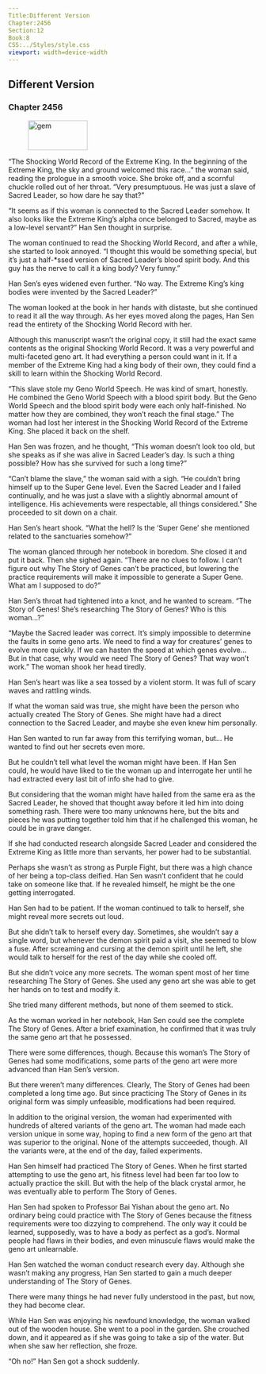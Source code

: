 ```yaml
---
Title:Different Version 
Chapter:2456 
Section:12 
Book:8 
CSS:../Styles/style.css 
viewport: width=device-width
---
```

  
## Different Version
### Chapter 2456
  
<figure>
	<img src="../Images/gem.gif" alt="gem" id="gem" width="120" height="60" />
</figure>
  

  
“The Shocking World Record of the Extreme King. In the beginning of the Extreme King, the sky and ground welcomed this race…” the woman said, reading the prologue in a smooth voice. She broke off, and a scornful chuckle rolled out of her throat. “Very presumptuous. He was just a slave of Sacred Leader, so how dare he say that?”

“It seems as if this woman is connected to the Sacred Leader somehow. It also looks like the Extreme King’s alpha once belonged to Sacred, maybe as a low-level servant?” Han Sen thought in surprise.

The woman continued to read the Shocking World Record, and after a while, she started to look annoyed. “I thought this would be something special, but it’s just a half-*ssed version of Sacred Leader’s blood spirit body. And this guy has the nerve to call it a king body? Very funny.”

Han Sen’s eyes widened even further. “No way. The Extreme King’s king bodies were invented by the Sacred Leader?”

The woman looked at the book in her hands with distaste, but she continued to read it all the way through. As her eyes moved along the pages, Han Sen read the entirety of the Shocking World Record with her.

Although this manuscript wasn’t the original copy, it still had the exact same contents as the original Shocking World Record. It was a very powerful and multi-faceted geno art. It had everything a person could want in it. If a member of the Extreme King had a king body of their own, they could find a skill to learn within the Shocking World Record.

“This slave stole my Geno World Speech. He was kind of smart, honestly. He combined the Geno World Speech with a blood spirit body. But the Geno World Speech and the blood spirit body were each only half-finished. No matter how they are combined, they won’t reach the final stage.” The woman had lost her interest in the Shocking World Record of the Extreme King. She placed it back on the shelf.

Han Sen was frozen, and he thought, “This woman doesn’t look too old, but she speaks as if she was alive in Sacred Leader’s day. Is such a thing possible? How has she survived for such a long time?”

“Can’t blame the slave,” the woman said with a sigh. “He couldn’t bring himself up to the Super Gene level. Even the Sacred Leader and I failed continually, and he was just a slave with a slightly abnormal amount of intelligence. His achievements were respectable, all things considered.” She proceeded to sit down on a chair.

Han Sen’s heart shook. “What the hell? Is the ‘Super Gene’ she mentioned related to the sanctuaries somehow?”

The woman glanced through her notebook in boredom. She closed it and put it back. Then she sighed again. “There are no clues to follow. I can’t figure out why The Story of Genes can’t be practiced, but lowering the practice requirements will make it impossible to generate a Super Gene. What am I supposed to do?”

Han Sen’s throat had tightened into a knot, and he wanted to scream. “The Story of Genes! She’s researching The Story of Genes? Who is this woman…?”

“Maybe the Sacred leader was correct. It’s simply impossible to determine the faults in some geno arts. We need to find a way for creatures’ genes to evolve more quickly. If we can hasten the speed at which genes evolve… But in that case, why would we need The Story of Genes? That way won’t work.” The woman shook her head tiredly.

Han Sen’s heart was like a sea tossed by a violent storm. It was full of scary waves and rattling winds.

If what the woman said was true, she might have been the person who actually created The Story of Genes. She might have had a direct connection to the Sacred Leader, and maybe she even knew him personally.

Han Sen wanted to run far away from this terrifying woman, but… He wanted to find out her secrets even more.

But he couldn’t tell what level the woman might have been. If Han Sen could, he would have liked to tie the woman up and interrogate her until he had extracted every last bit of info she had to give.

But considering that the woman might have hailed from the same era as the Sacred Leader, he shoved that thought away before it led him into doing something rash. There were too many unknowns here, but the bits and pieces he was putting together told him that if he challenged this woman, he could be in grave danger.

If she had conducted research alongside Sacred Leader and considered the Extreme King as little more than servants, her power had to be substantial.

Perhaps she wasn’t as strong as Purple Fight, but there was a high chance of her being a top-class deified. Han Sen wasn’t confident that he could take on someone like that. If he revealed himself, he might be the one getting interrogated.

Han Sen had to be patient. If the woman continued to talk to herself, she might reveal more secrets out loud.

But she didn’t talk to herself every day. Sometimes, she wouldn’t say a single word, but whenever the demon spirit paid a visit, she seemed to blow a fuse. After screaming and cursing at the demon spirit until he left, she would talk to herself for the rest of the day while she cooled off.

But she didn’t voice any more secrets. The woman spent most of her time researching The Story of Genes. She used any geno art she was able to get her hands on to test and modify it.

She tried many different methods, but none of them seemed to stick.

As the woman worked in her notebook, Han Sen could see the complete The Story of Genes. After a brief examination, he confirmed that it was truly the same geno art that he possessed.

There were some differences, though. Because this woman’s The Story of Genes had some modifications, some parts of the geno art were more advanced than Han Sen’s version.

But there weren’t many differences. Clearly, The Story of Genes had been completed a long time ago. But since practicing The Story of Genes in its original form was simply unfeasible, modifications had been required.

In addition to the original version, the woman had experimented with hundreds of altered variants of the geno art. The woman had made each version unique in some way, hoping to find a new form of the geno art that was superior to the original. None of the attempts succeeded, though. All the variants were, at the end of the day, failed experiments.

Han Sen himself had practiced The Story of Genes. When he first started attempting to use the geno art, his fitness level had been far too low to actually practice the skill. But with the help of the black crystal armor, he was eventually able to perform The Story of Genes.

Han Sen had spoken to Professor Bai Yishan about the geno art. No ordinary being could practice with The Story of Genes because the fitness requirements were too dizzying to comprehend. The only way it could be learned, supposedly, was to have a body as perfect as a god’s. Normal people had flaws in their bodies, and even minuscule flaws would make the geno art unlearnable.

Han Sen watched the woman conduct research every day. Although she wasn’t making any progress, Han Sen started to gain a much deeper understanding of The Story of Genes.

There were many things he had never fully understood in the past, but now, they had become clear.

While Han Sen was enjoying his newfound knowledge, the woman walked out of the wooden house. She went to a pool in the garden. She crouched down, and it appeared as if she was going to take a sip of the water. But when she saw her reflection, she froze.

“Oh no!” Han Sen got a shock suddenly.